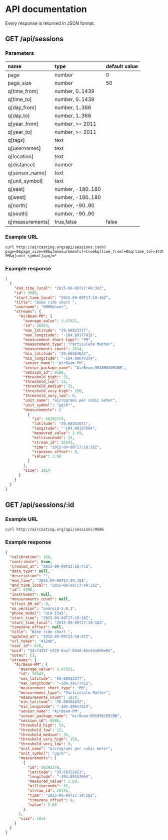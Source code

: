 # API documentation

Every response is returned in JSON format.

## GET /api/sessions

### Parameters

| name           | type              | default value |
|:---------------|:------------------|:--------------|
| page           | number            | 0             |
| page_size      | number            | 50            |
| q[time_from]   | number, 0..1439   |               |
| q[time_to]     | number, 0..1439   |               |
| q[day_from]    | number, 1..366    |               |
| q[day_to]      | number, 1..366    |               |
| q[year_from]   | number, >= 2011   |               |
| q[year_to]     | number, >= 2011   |               |
| q[tags]        | text              |               |
| q[usernames]   | text              |               |
| q[location]    | text              |               |
| q[distance]    | number            |               |
| q[sensor_name] | text              |               |
| q[unit_symbol] | text              |               |
| q[east]        | number, -180..180 |               |
| q[west]        | number, -180..180 |               |
| q[north]       | number, -90..90   |               |
| q[south]       | number, -90..90   |               |
| q[measurements]| true,false        | false         |

### Example URL

```
curl http://aircasting.org/api/sessions.json?page=0&page_size=50&q[measurements]=true&q[time_from]=0&q[time_to]=1439&q[day_from]=0&q[day_to]=355&q[usernames]=HHHDenver&q[location]=Denver&q[distance]=50&q[sensor_name]=AirBeam-PM&q[unit_symbol]=µg/m³
```

### Example response

```json
[
  {
    "end_time_local": "2015-09-09T17:49:38Z",
    "id": 9586,
    "start_time_local": "2015-09-09T17:19:16Z",
    "title": "Bike ride short ",
    "username": "HHHDenver",
    "streams": {
      "AirBeam-PM": {
        "average_value": 3.47621,
        "id": 26343,
        "max_latitude": "39.68933377",
        "max_longitude": "-104.89177015",
        "measurement_short_type": "PM",
        "measurement_type": "Particulate Matter",
        "measurements_count": 1814,
        "min_latitude": "39.68364632",
        "min_longitude": "-104.89647254",
        "sensor_name": "AirBeam-PM",
        "sensor_package_name": "AirBeam:001896105CBB",
        "session_id": 9586,
        "threshold_high": 55,
        "threshold_low": 12,
        "threshold_medium": 35,
        "threshold_very_high": 150,
        "threshold_very_low": 0,
        "unit_name": "micrograms per cubic meter",
        "unit_symbol": "µg/m³",
        "measurements": [
          {
            "id": 56292378,
            "latitude": "39.68352651",
            "longitude": "-104.89157664",
            "measured_value": 2.69,
            "milliseconds": 31,
            "stream_id": 26343,
            "time": "2015-09-09T17:19:18Z",
            "timezone_offset": 0,
            "value": 2.69
          }
        ],
        "size": 1814
      }
    }
  }
]
```

## GET /api/sessions/:id

### Example URL

```
curl http://aircasting.org/api/sessions/9586
```

### Example response

```json
{
  "calibration": 100,
  "contribute": true,
  "created_at": "2015-09-09T23:50:47Z",
  "data_type": null,
  "description": "",
  "end_time": "2015-09-09T17:49:38Z",
  "end_time_local": "2015-09-09T17:49:38Z",
  "id": 9586,
  "instrument": null,
  "measurements_count": null,
  "offset_60_db": 0,
  "os_version": "android-5.0.1",
  "phone_model": "SCH-I545",
  "start_time": "2015-09-09T17:19:16Z",
  "start_time_local": "2015-09-09T17:19:16Z",
  "timezone_offset": null,
  "title": "Bike ride short ",
  "updated_at": "2015-09-09T23:50:47Z",
  "url_token": "412mb",
  "user_id": 676,
  "uuid": "34cf435f-e320-4aaf-844d-6be3da866e0d",
  "notes": [],
  "streams": {
    "AirBeam-PM": {
      "average_value": 3.47621,
      "id": 26343,
      "max_latitude": "39.68933377",
      "max_longitude": "-104.89177015",
      "measurement_short_type": "PM",
      "measurement_type": "Particulate Matter",
      "measurements_count": 1814,
      "min_latitude": "39.68364632",
      "min_longitude": "-104.89647254",
      "sensor_name": "AirBeam-PM",
      "sensor_package_name": "AirBeam:001896105CBB",
      "session_id": 9586,
      "threshold_high": 55,
      "threshold_low": 12,
      "threshold_medium": 35,
      "threshold_very_high": 150,
      "threshold_very_low": 0,
      "unit_name": "micrograms per cubic meter",
      "unit_symbol": "µg/m³",
      "measurements": [
        {
          "id": 56292378,
          "latitude": "39.68352651",
          "longitude": "-104.89157664",
          "measured_value": 2.69,
          "milliseconds": 31,
          "stream_id": 26343,
          "time": "2015-09-09T17:19:18Z",
          "timezone_offset": 0,
          "value": 2.69
        }
      ],
      "size": 1814
    }
  }
}
```
